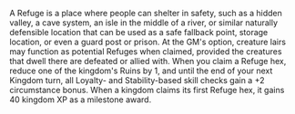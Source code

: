 A Refuge is a place where people can shelter in safety, such as a hidden valley, a cave system, an isle in the middle of a river, or similar naturally defensible location that can be used as a safe fallback point, storage location, or even a guard post or prison. At the GM's option, creature lairs may function as potential Refuges when claimed, provided the creatures that dwell there are defeated or allied with. When you claim a Refuge hex, reduce one of the kingdom's Ruins by 1, and until the end of your next Kingdom turn, all Loyalty- and Stability-based skill checks gain a +2 circumstance bonus. When a kingdom claims its first Refuge hex, it gains 40 kingdom XP as a milestone award.